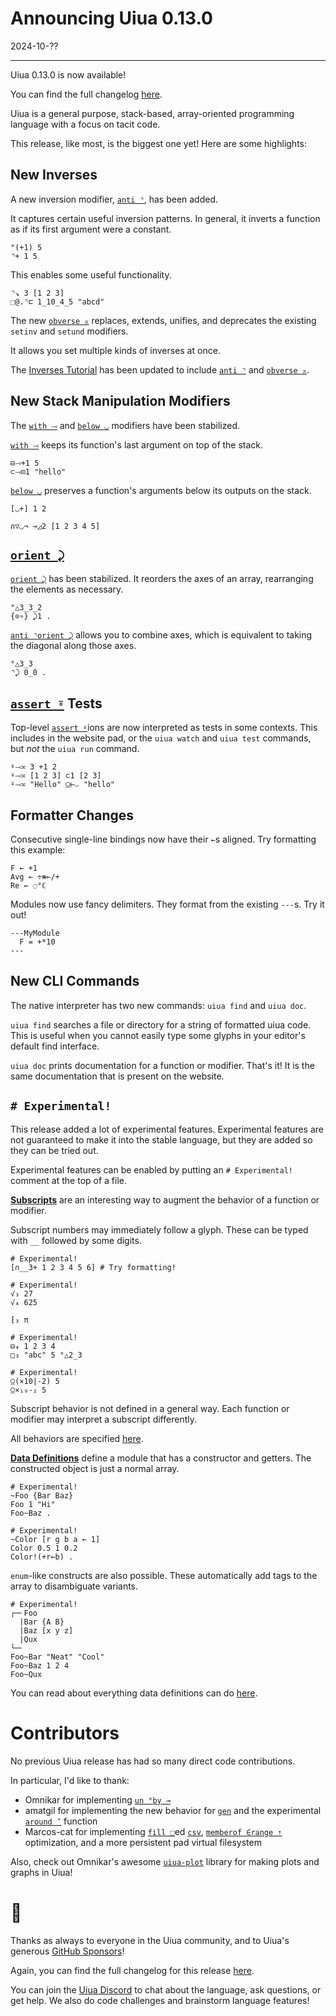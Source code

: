 # Announcing Uiua 0.13.0

2024-10-??

---

Uiua 0.13.0 is now available!

You can find the full changelog [here](https://uiua.org/docs/changelog#0.13.0---2024-10-??).

Uiua is a general purpose, stack-based, array-oriented programming language with a focus on tacit code.

This release, like most, is the biggest one yet! Here are some highlights:

## New Inverses

A new inversion modifier, [`anti ⌝`](https://uiua.org/docs/anti), has been added.

It captures certain useful inversion patterns. In general, it inverts a function as if its first argument were a constant.

```uiua
°(+1) 5
⌝+ 1 5
```

This enables some useful functionality.

```uiua
⌝↘ 3 [1 2 3]
⬚@.⌝⊏ 1_10_4_5 "abcd"
```

The new [`obverse ⌅`](https://uiua.org/docs/obverse) replaces, extends, unifies, and deprecates the existing `setinv` and `setund` modifiers.

It allows you set multiple kinds of inverses at once.

The [Inverses Tutorial](https://uiua.org/tutorial/inverses) has been updated to include [`anti ⌝`](https://uiua.org/docs/anti) and [`obverse ⌅`](https://uiua.org/docs/obverse).

## New Stack Manipulation Modifiers

The [`with ⤙`](https://uiua.org/docs/with) and [`below ◡`](https://uiua.org/docs/below) modifiers have been stabilized.

[`with ⤙`](https://uiua.org/docs/with) keeps its function's last argument on top of the stack.

```uiua
⊟⤙+1 5
⊂⤙⊡1 "hello"
```

[`below ◡`](https://uiua.org/docs/below) preserves a function's arguments below its outputs on the stack.

```uiua
[◡+] 1 2
```

```uiua
∩▽◡¬ ⊸◿2 [1 2 3 4 5]
```

## [`orient ⤸`](https://uiua.org/docs/orient)

[`orient ⤸`](https://uiua.org/docs/orient) has been stabilized. It reorders the axes of an array, rearranging the elements as necessary.

```uiua
°△3_3_2
{⊙∘} ⤸1 .
```

[`anti ⌝`](https://uiua.org/docs/anti)[`orient ⤸`](https://uiua.org/docs/orient) allows you to combine axes, which is equivalent to taking the diagonal along those axes.

```uiua
°△3_3
⌝⤸ 0_0 .
```

## [`assert ⍤`](https://uiua.org/docs/assert) Tests

Top-level [`assert ⍤`](https://uiua.org/docs/assert)ions are now interpreted as tests in some contexts. This includes in the website pad, or the `uiua watch` and `uiua test` commands, but *not* the `uiua run` command.

```uiua
⍤⤙≍ 3 +1 2
⍤⤙≍ [1 2 3] ⊂1 [2 3]
⍤⤙≍ "Hello" ⍜⊢⌵ "hello"
```

## Formatter Changes

Consecutive single-line bindings now have their `←`s aligned. Try formatting this example:

```uiua
F ← +1
Avg ← ÷⧻⟜/+
Re ← ◌°ℂ
```

Modules now use fancy delimiters. They format from the existing `---`s. Try it out!

```uiua
---MyModule
  F = +*10
---
```

## New CLI Commands

The native interpreter has two new commands: `uiua find` and `uiua doc`.

`uiua find` searches a file or directory for a string of formatted uiua code. This is useful when you cannot easily type some glyphs in your editor's default find interface.

`uiua doc` prints documentation for a function or modifier. That's it! It is the same documentation that is present on the website.

## `# Experimental!`

This release added a lot of experimental features. Experimental features are not guaranteed to make it into the stable language, but they are added so they can be tried out.

Experimental features can be enabled by putting an `# Experimental!` comment at the top of a file.

[**Subscripts**](https://uiua.org/docs/experimental#subscripts) are an interesting way to augment the behavior of a function or modifier.

Subscript numbers may immediately follow a glyph. These can be typed with `__` followed by some digits.

```uiua
# Experimental!
[∩__3+ 1 2 3 4 5 6] # Try formatting!
```

```uiua
# Experimental!
√₃ 27
√₄ 625
```

```uiua
⁅₃ π
```

```uiua
# Experimental!
⊟₄ 1 2 3 4
□₃ "abc" 5 °△2_3
```

```uiua
# Experimental!
⍜(×10|-2) 5
⍜×₁₀-₂ 5
```

Subscript behavior is not defined in a general way. Each function or modifier may interpret a subscript differently.

All behaviors are specified [here](https://uiua.org/docs/experimental#subscript-modifiers).

[**Data Definitions**](https://uiua.org/docs/experimental#data-definitions) define a module that has a constructor and getters. The constructed object is just a normal array.

```uiua
# Experimental!
~Foo {Bar Baz}
Foo 1 "Hi"
Foo~Baz .
```

```uiua
# Experimental!
~Color [r g b a ← 1]
Color 0.5 1 0.2
Color!(+r⟜b) .
```

`enum`-like constructs are also possible. These automatically add tags to the array to disambiguate variants.

```uiua
# Experimental!
┌─╴Foo
  |Bar {A B}
  |Baz [x y z]
  |Qux 
└─╴
Foo~Bar "Neat" "Cool"
Foo~Baz 1 2 4
Foo~Qux
```

You can read about everything data definitions can do [here](https://uiua.org/docs/experimental#data-definitions).

# Contributors

No previous Uiua release has had so many direct code contributions.

In particular, I'd like to thank:
- Omnikar for implementing [`un °`](https://uiua.org/docs/un)[`by ⊸`](https://uiua.org/docs/by)
- amatgil for implementing the new behavior for [`gen`](https://uiua.org/docs/gen) and the experimental [`around ’`](https://uiua.org/docs/around) function
- Marcos-cat for implementing [`fill ⬚`](https://uiua.org/docs/fill)ed [`csv`](https://uiua.org/docs/csv), [`memberof ∈`](https://uiua.org/docs/memberof)[`range ⇡`](https://uiua.org/docs/range) optimization, and a more persistent pad virtual filesystem

Also, check out Omnikar's awesome [`uiua-plot`](https://github.com/omnikar/uiua-plot) library for making plots and graphs in Uiua!

# 💟

Thanks as always to everyone in the Uiua community, and to Uiua's generous [GitHub Sponsors](https://github.com/sponsors/uiua-lang)!

Again, you can find the full changelog for this release [here](https://uiua.org/docs/changelog#0.12.0---2024-08-16).

You can join the [Uiua Discord](https://discord.gg/3r9nrfYhCc) to chat about the language, ask questions, or get help. We also do code challenges and brainstorm language features!